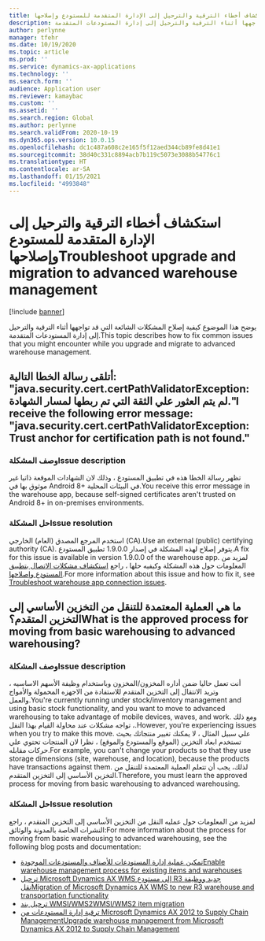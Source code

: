 ```yaml
---
title: استكشاف أخطاء الترقية والترحيل إلى الإدارة المتقدمة للمستودع وإصلاحها
description: يوضح هذا الموضوع كيفية إصلاح المشكلات الشائعة التي قد تواجهها أثناء الترقية والترحيل إلى إدارة المستودعات المتقدمة.
author: perlynne
manager: tfehr
ms.date: 10/19/2020
ms.topic: article
ms.prod: ''
ms.service: dynamics-ax-applications
ms.technology: ''
ms.search.form: ''
audience: Application user
ms.reviewer: kamaybac
ms.custom: ''
ms.assetid: ''
ms.search.region: Global
ms.author: perlynne
ms.search.validFrom: 2020-10-19
ms.dyn365.ops.version: 10.0.15
ms.openlocfilehash: dc1c487a608c2e165f5f12aed344cb89fe8d41e1
ms.sourcegitcommit: 38d40c331c8894acb7b119c5073e3088b54776c1
ms.translationtype: HT
ms.contentlocale: ar-SA
ms.lasthandoff: 01/15/2021
ms.locfileid: "4993848"
---
```

# <a name="troubleshoot-upgrade-and-migration-to-advanced-warehouse-management"></a><span data-ttu-id="6c05d-103">استكشاف أخطاء الترقية والترحيل إلى الإدارة المتقدمة للمستودع وإصلاحها</span><span class="sxs-lookup"><span data-stu-id="6c05d-103">Troubleshoot upgrade and migration to advanced warehouse management</span></span>

[!include [banner](../includes/banner.md)]

<span data-ttu-id="6c05d-104">يوضح هذا الموضوع كيفية إصلاح المشكلات الشائعة التي قد تواجهها أثناء الترقية والترحيل إلى إدارة المستودعات المتقدمة.</span><span class="sxs-lookup"><span data-stu-id="6c05d-104">This topic describes how to fix common issues that you might encounter while you upgrade and migrate to advanced warehouse management.</span></span>

## <a name="i-receive-the-following-error-message-javasecuritycertcertpathvalidatorexception-trust-anchor-for-certification-path-is-not-found"></a><span data-ttu-id="6c05d-105">أتلقى رسالة الخطا التالية: "java.security.cert.certPathValidatorException: لم يتم العثور علي الثقة التي تم ربطها لمسار الشهادة."</span><span class="sxs-lookup"><span data-stu-id="6c05d-105">I receive the following error message: "java.security.cert.certPathValidatorException: Trust anchor for certification path is not found."</span></span>

### <a name="issue-description"></a><span data-ttu-id="6c05d-106">وصف المشكلة</span><span class="sxs-lookup"><span data-stu-id="6c05d-106">Issue description</span></span>

<span data-ttu-id="6c05d-107">تظهر رسالة الخطا هذه في تطبيق المستودع ، وذلك لان الشهادات الموقعة ذاتيا غير موثوق بها في Android 8+ في البيئات المحلية.</span><span class="sxs-lookup"><span data-stu-id="6c05d-107">You receive this error message in the warehouse app, because self-signed certificates aren't trusted on Android 8+ in on-premises environments.</span></span>

### <a name="issue-resolution"></a><span data-ttu-id="6c05d-108">حل المشكلة</span><span class="sxs-lookup"><span data-stu-id="6c05d-108">Issue resolution</span></span>

<span data-ttu-id="6c05d-109">استخدم المرجع المصدق (العام) الخارجي (CA).</span><span class="sxs-lookup"><span data-stu-id="6c05d-109">Use an external (public) certifying authority (CA).</span></span> <span data-ttu-id="6c05d-110">يتوفر إصلاح لهذه المشكلة في إصدار 1.9.0.0 تطبيق المستودع.</span><span class="sxs-lookup"><span data-stu-id="6c05d-110">A fix for this issue is available in version 1.9.0.0 of the warehouse app.</span></span> <span data-ttu-id="6c05d-111">لمزيد من المعلومات حول هذه المشكلة وكيفيه حلها ، راجع [استكشاف مشكلات الاتصال بتطبيق المستودع وإصلاحها](troubleshoot-warehouse-app-connection.md).</span><span class="sxs-lookup"><span data-stu-id="6c05d-111">For more information about this issue and how to fix it, see [Troubleshoot warehouse app connection issues](troubleshoot-warehouse-app-connection.md).</span></span>

## <a name="what-is-the-approved-process-for-moving-from-basic-warehousing-to-advanced-warehousing"></a><span data-ttu-id="6c05d-112">ما هي العملية المعتمدة للتنقل من التخزين الأساسي إلى التخزين المتقدم؟</span><span class="sxs-lookup"><span data-stu-id="6c05d-112">What is the approved process for moving from basic warehousing to advanced warehousing?</span></span>

### <a name="issue-description"></a><span data-ttu-id="6c05d-113">وصف المشكلة</span><span class="sxs-lookup"><span data-stu-id="6c05d-113">Issue description</span></span>

<span data-ttu-id="6c05d-114">أنت تعمل حاليا ضمن أداره المخزون/المخزون وباستخدام وظيفة الأسهم الاساسيه ، وتريد الانتقال إلى التخزين المتقدم للاستفادة من الاجهزه المحمولة والأمواج والعمل.</span><span class="sxs-lookup"><span data-stu-id="6c05d-114">You're currently running under stock/inventory management and using basic stock functionality, and you want to move to advanced warehousing to take advantage of mobile devices, waves, and work.</span></span> <span data-ttu-id="6c05d-115">ومع ذلك ، تواجه مشكلات عند محاولة القيام بهذا النقل.</span><span class="sxs-lookup"><span data-stu-id="6c05d-115">However, you're experiencing issues when you try to make this move.</span></span> <span data-ttu-id="6c05d-116">علي سبيل المثال ، لا يمكنك تغيير منتجاتك بحيث تستخدم ابعاد التخزين (الموقع والمستودع والموقع) ، نظرا لان المنتجات تحتوي علي حركات مقابله.</span><span class="sxs-lookup"><span data-stu-id="6c05d-116">For example, you can't change your products so that they use storage dimensions (site, warehouse, and location), because the products have transactions against them.</span></span> <span data-ttu-id="6c05d-117">لذلك، يجب أن تتعلم العملية المعتمدة للتنقل من التخزين الأساسي إلى التخزين المتقدم.</span><span class="sxs-lookup"><span data-stu-id="6c05d-117">Therefore, you must learn the approved process for moving from basic warehousing to advanced warehousing.</span></span>

### <a name="issue-resolution"></a><span data-ttu-id="6c05d-118">حل المشكلة</span><span class="sxs-lookup"><span data-stu-id="6c05d-118">Issue resolution</span></span>

<span data-ttu-id="6c05d-119">لمزيد من المعلومات حول عمليه النقل من التخزين الأساسي إلى التخزين المتقدم ، راجع النشرات الخاصة بالمدونة والوثائق:</span><span class="sxs-lookup"><span data-stu-id="6c05d-119">For more information about the process for moving from basic warehousing to advanced warehousing, see the following blog posts and documentation:</span></span>

- [<span data-ttu-id="6c05d-120">تمكين عملية إدارة المستودعات للأصناف والمستودعات الموجودة</span><span class="sxs-lookup"><span data-stu-id="6c05d-120">Enable warehouse management process for existing items and warehouses</span></span>](https://cleverax.wordpress.com/2017/12/06/d365fo-enable-warehouse-management-process-for-existing-items-and-warehouses/)
- [<span data-ttu-id="6c05d-121">ترحيل Microsoft Dynamics AX WMS إلى مستودع R3 جديد ووظيفة نقل</span><span class="sxs-lookup"><span data-stu-id="6c05d-121">Migration of Microsoft Dynamics AX WMS to new R3 warehouse and transportation functionality</span></span>](https://cloudblogs.microsoft.com/dynamics365/no-audience/2015/08/17/migration-of-microsoft-dynamics-ax-wms-to-new-r3-warehouse-and-transportation-functionality/)
- [<span data-ttu-id="6c05d-122">ترحيل بند WMSI/WMS2</span><span class="sxs-lookup"><span data-stu-id="6c05d-122">WMSI/WMS2 item migration</span></span>](https://cloudblogs.microsoft.com/dynamics365/no-audience/2018/05/03/wmsiwms2-item-migration/)
- [<span data-ttu-id="6c05d-123">ترقية إدارة المستودعات من Microsoft Dynamics AX 2012 to Supply Chain Management</span><span class="sxs-lookup"><span data-stu-id="6c05d-123">Upgrade warehouse management from Microsoft Dynamics AX 2012 to Supply Chain Management</span></span>](https://docs.microsoft.com/dynamics365/supply-chain/warehousing/upgrade-migration-warehouse-management-processes)
